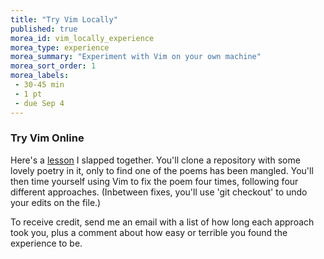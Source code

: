```yaml
---
title: "Try Vim Locally"
published: true
morea_id: vim_locally_experience
morea_type: experience
morea_summary: "Experiment with Vim on your own machine"
morea_sort_order: 1
morea_labels:
 - 30-45 min
 - 1 pt
 - due Sep 4
---
```


### Try Vim Online

Here's a [lesson](http://codenhance.com/2015/08/26/how-to-vim/) I slapped together. You'll clone a repository with some lovely poetry in it, only to find one of the poems has been mangled. You'll then time yourself using Vim to fix the poem four times, following four different approaches. (Inbetween fixes, you'll use 'git checkout' to undo your edits on the file.)

To receive credit, send me an email with a list of how long each approach took you, plus a comment about how easy or terrible you found the experience to be.
